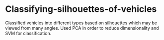# Classifying-silhouettes-of-vehicles
Classified vehicles into different types based on silhouettes which may be viewed from many angles. Used PCA in order to reduce dimensionality and SVM for classification.
